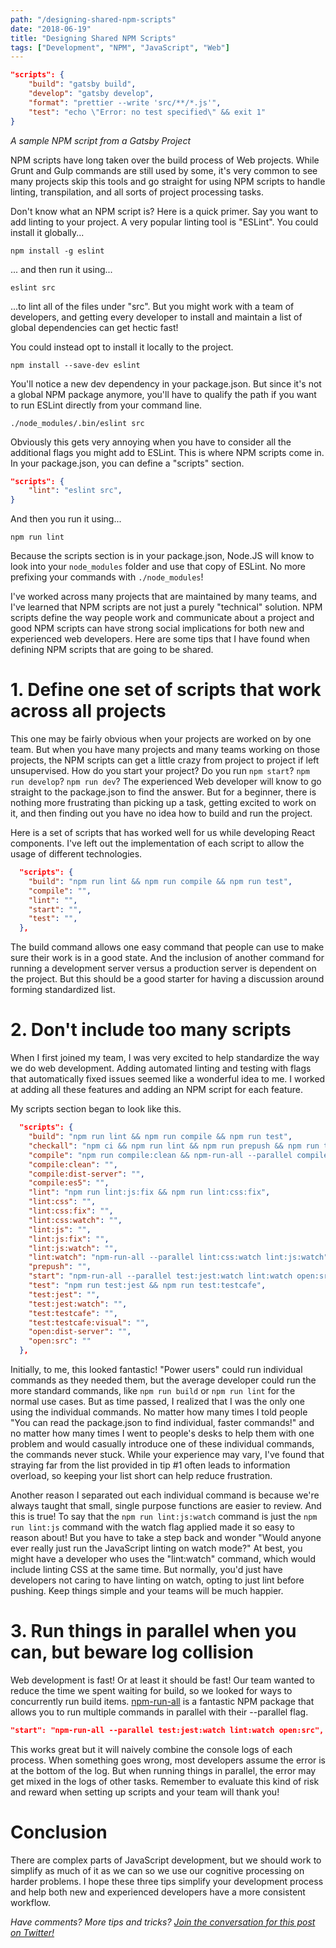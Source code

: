 ```yaml
---
path: "/designing-shared-npm-scripts"
date: "2018-06-19"
title: "Designing Shared NPM Scripts"
tags: ["Development", "NPM", "JavaScript", "Web"]
---
```


```json
"scripts": {
    "build": "gatsby build",
    "develop": "gatsby develop",
    "format": "prettier --write 'src/**/*.js'",
    "test": "echo \"Error: no test specified\" && exit 1"
}
```

_A sample NPM script from a Gatsby Project_

NPM scripts have long taken over the build process of Web projects. While Grunt and Gulp commands are still used by
some, it's very common to see many projects skip this tools and go straight for using NPM scripts to handle linting,
transpilation, and all sorts of project processing tasks.

Don't know what an NPM script is? Here is a quick primer. Say you want to add linting to your project. A very popular
linting tool is "ESLint". You could install it globally...

```
npm install -g eslint
```

... and then run it using...

```
eslint src
```

...to lint all of the files under "src". But you might work with a team of developers, and getting every developer to
install and maintain a list of global dependencies can get hectic fast!

You could instead opt to install it locally to the project.

```
npm install --save-dev eslint
```

You'll notice a new dev dependency in your package.json. But since it's not a global NPM package anymore, you'll have to
qualify the path if you want to run ESLint directly from your command line.

```
./node_modules/.bin/eslint src
```

Obviously this gets very annoying when you have to consider all the additional flags you might add to ESLint. This is
where NPM scripts come in. In your package.json, you can define a "scripts" section.

```json
"scripts": {
    "lint": "eslint src",
}
```

And then you run it using...

```
npm run lint
```

Because the scripts section is in your package.json, Node.JS will know to look into your `node_modules` folder and use
that copy of ESLint. No more prefixing your commands with `./node_modules`!

I've worked across many projects that are maintained by many teams, and I've learned that NPM scripts are not just a
purely "technical" solution. NPM scripts define the way people work and communicate about a project and good NPM scripts
can have strong social implications for both new and experienced web developers. Here are some tips that I have found
when defining NPM scripts that are going to be shared.

# 1. Define one set of scripts that work across all projects

This one may be fairly obvious when your projects are worked on by one team. But when you have many projects and many
teams working on those projects, the NPM scripts can get a little crazy from project to project if left unsupervised.
How do you start your project? Do you run `npm start`? `npm run develop`? `npm run dev`? The experienced Web developer
will know to go straight to the package.json to find the answer. But for a beginner, there is nothing more frustrating
than picking up a task, getting excited to work on it, and then finding out you have no idea how to build and run the
project.

Here is a set of scripts that has worked well for us while developing React components. I've left out the implementation
of each script to allow the usage of different technologies.

```json
  "scripts": {
    "build": "npm run lint && npm run compile && npm run test",
    "compile": "",
    "lint": "",
    "start": "",
    "test": "",
  },
```

The build command allows one easy command that people can use to make sure their work is in a good state. And the
inclusion of another command for running a development server versus a production server is dependent on the project.
But this should be a good starter for having a discussion around forming standardized list.

# 2. Don't include too many scripts

When I first joined my team, I was very excited to help standardize the way we do web development. Adding automated
linting and testing with flags that automatically fixed issues seemed like a wonderful idea to me. I worked at adding
all these features and adding an NPM script for each feature.

My scripts section began to look like this.

```json
  "scripts": {
    "build": "npm run lint && npm run compile && npm run test",
    "checkall": "npm ci && npm run lint && npm run prepush && npm run test",
    "compile": "npm run compile:clean && npm-run-all --parallel compile:es5 compile:dist-server",
    "compile:clean": "",
    "compile:dist-server": "",
    "compile:es5": "",
    "lint": "npm run lint:js:fix && npm run lint:css:fix",
    "lint:css": "",
    "lint:css:fix": "",
    "lint:css:watch": "",
    "lint:js": "",
    "lint:js:fix": "",
    "lint:js:watch": "",
    "lint:watch": "npm-run-all --parallel lint:css:watch lint:js:watch",
    "prepush": "",
    "start": "npm-run-all --parallel test:jest:watch lint:watch open:src",
    "test": "npm run test:jest && npm run test:testcafe",
    "test:jest": "",
    "test:jest:watch": "",
    "test:testcafe": "",
    "test:testcafe:visual": "",
    "open:dist-server": "",
    "open:src": ""
  },
```

Initially, to me, this looked fantastic! "Power users" could run individual commands as they needed them, but the
average developer could run the more standard commands, like `npm run build` or `npm run lint` for the normal use cases.
But as time passed, I realized that I was the only one using the individual commands. No matter how many times I told
people "You can read the package.json to find individual, faster commands!" and no matter how many times I went to
people's desks to help them with one problem and would casually introduce one of these individual commands, the commands
never stuck. While your experience may vary, I've found that straying far from the list provided in tip #1 often leads
to information overload, so keeping your list short can help reduce frustration.

Another reason I separated out each individual command is because we're always taught that small, single purpose
functions are easier to review. And this is true! To say that the `npm run lint:js:watch` command is just the
`npm run lint:js` command with the watch flag applied made it so easy to reason about! But you have to take a step back
and wonder "Would anyone ever really just run the JavaScript linting on watch mode?" At best, you might have a developer
who uses the "lint:watch" command, which would include linting CSS at the same time. But normally, you'd just have
developers not caring to have linting on watch, opting to just lint before pushing. Keep things simple and your teams
will be much happier.

# 3. Run things in parallel when you can, but beware log collision

Web development is fast! Or at least it should be fast! Our team wanted to reduce the time we spent waiting for build,
so we looked for ways to concurrently run build items. [npm-run-all](https://github.com/mysticatea/npm-run-all/) is a
fantastic NPM package that allows you to run multiple commands in parallel with their --parallel flag.

```json
"start": "npm-run-all --parallel test:jest:watch lint:watch open:src",
```

This works great but it will naively combine the console logs of each process. When something goes wrong, most
developers assume the error is at the bottom of the log. But when running things in parallel, the error may get mixed in
the logs of other tasks. Remember to evaluate this kind of risk and reward when setting up scripts and your team will
thank you!

# Conclusion

There are complex parts of JavaScript development, but we should work to simplify as much of it as we can so we use our
cognitive processing on harder problems. I hope these three tips simplify your development process and help both new and
experienced developers have a more consistent workflow.

_Have comments? More tips and tricks? [Join the conversation for this post on Twitter!]()_
